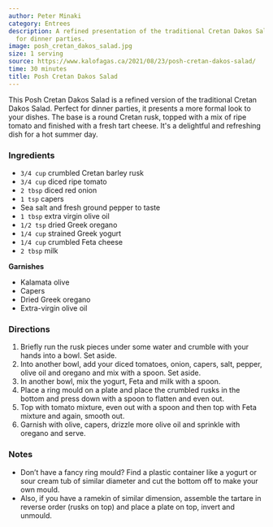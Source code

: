 ```yaml
---
author: Peter Minaki
category: Entrees
description: A refined presentation of the traditional Cretan Dakos Salad, perfect
  for dinner parties.
image: posh_cretan_dakos_salad.jpg
size: 1 serving
source: https://www.kalofagas.ca/2021/08/23/posh-cretan-dakos-salad/
time: 30 minutes
title: Posh Cretan Dakos Salad
---
```

This Posh Cretan Dakos Salad is a refined version of the traditional Cretan Dakos Salad. Perfect for dinner parties, it presents a more formal look to your dishes. The base is a round Cretan rusk, topped with a mix of ripe tomato and finished with a fresh tart cheese. It's a delightful and refreshing dish for a hot summer day.

### Ingredients

* `3/4 cup` crumbled Cretan barley rusk
* `3/4 cup` diced ripe tomato
* `2 tbsp` diced red onion
* `1 tsp` capers
* Sea salt and fresh ground pepper to taste
* `1 tbsp` extra virgin olive oil
* `1/2 tsp` dried Greek oregano
* `1/4 cup` strained Greek yogurt
* `1/4 cup` crumbled Feta cheese
* `2 tbsp` milk

**Garnishes**
* Kalamata olive
* Capers
* Dried Greek oregano
* Extra-virgin olive oil

### Directions

1. Briefly run the rusk pieces under some water and crumble with your hands into a bowl. Set aside.
2. Into another bowl, add your diced tomatoes, onion, capers, salt, pepper, olive oil and oregano and mix with a spoon. Set aside.
3. In another bowl, mix the yogurt, Feta and milk with a spoon.
4. Place a ring mould on a plate and place the crumbled rusks in the bottom and press down with a spoon to flatten and even out.
5. Top with tomato mixture, even out with a spoon and then top with Feta mixture and again, smooth out.
6. Garnish with olive, capers, drizzle more olive oil and sprinkle with oregano and serve.

### Notes

* Don’t have a fancy ring mould? Find a plastic container like a yogurt or sour cream tub of similar diameter and cut the bottom off to make your own mould.
* Also, if you have a ramekin of similar dimension, assemble the tartare in reverse order (rusks on top) and place a plate on top, invert and unmould.